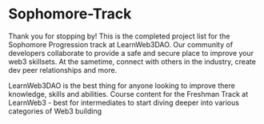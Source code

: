 # Sophomore-Track

Thank you for stopping by! This is the completed project list for the Sophomore Progression track at LearnWeb3DAO. Our community of developers collaborate to provide 
a safe and secure place to improve your web3 skillsets. At the sametime, connect with others in the industry, create dev peer relationships and more. 

LearnWeb3DAO is the best thing for anyone looking to improve there knowledge, skills and abilities. 
Course content for the Freshman Track at LearnWeb3 - best for intermediates to start diving deeper into various categories of Web3 building
